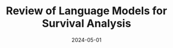 ---
title: "Review of Language Models for Survival Analysis"
collection: publications
excerpt: "By learning statistical relations between words, Large Language Models (LLMs) have presented the capacity to capture meaningful representations for tasks beyond the ones they were trained for. LLMs widespread accessibility and flexibility have attracted interest among medical practitioners, leading to extensive exploration of their utility in medical prognostic and diagnostic applications. Our work reviews LLMs use for survival analysis, a statistical tool for estimating the time to an event of interest and, consequently, medical risk. We propose a classification of LLMs modelling strategies and adaptations to survival analysis, detailing their limitations and strengths. Due to the absence of standardised guidelines in the literature, we introduce a framework to assess the efficacy of diverse LLM strategies for survival analysis.


Code available on [GitHub](https://github.com/Jeanselme/LLM-For-Survival-Analysis)."
date: 2024-05-01
venue: 'AAAI 2024 Spring Symposium on Clinical Foundation Models'
paperurl: 'https://openreview.net/pdf?id=ZLUsZ52ibx'
citation: 'Jeanselme, V., Agarwal, N. and Wang, C. (2024, May). <b>Review of Language Models for Survival Analysis</b>. In <i>AAAI 2024 Spring Symposium on Clinical Foundation Models</i>.'
---